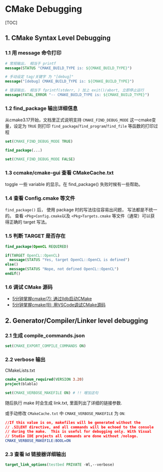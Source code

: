 # CMake Debugging

[TOC]

## 1. CMake Syntax Level Debugging

### 1.1 用 message 命令打印

```cmake
# 常规输出， 相当于 printf
message(STATUS "CMAKE_BUILD_TYPE is: ${CMAKE_BUILD_TYPE}")

# 手动设定 tag/关键字 为 "[debug]"
message("[debug] CMAKE_BUILD_TYPE is: ${CMAKE_BUILD_TYPE}")

# 错误输出， 相当于 fprintf(stderr, ) 加上 exit()/abort, 立即停止运行
message(FATAL_ERROR "-- CMAKE_BUILD_TYPE is: ${CMAKE_BUILD_TYPE}")
```

### 1.2 find_package 输出详细信息

从cmake3.17开始，文档里正式说明支持 `CMAKE_FIND_DEBUG_MODE` 这一cmake变量，设定为 `TRUE` 则打印 `find_package`/`find_program`/`find_file` 等函数的打印过程

```cmake
set(CMAKE_FIND_DEBUG_MODE TRUE)

find_package(...)

set(CMAKE_FIND_DEBUG_MODE FALSE)
```

### 1.3 ccmake/cmake-gui 查看 CMakeCache.txt

toggle 一些 variable 的显示。在 find_package() 失败时候有一些帮助。

### 1.4 查看 <Pkg>Config.cmake 等文件

`find_package()` 后， 使用 package 时的写法往往容易出问题， 写法都是不统一的。
查看 `<Pkg>Config.cmake`以及 `<Pkg>Targets.cmake` 等文件（通常）可以获得正确的 target 写法。

### 1.5 判断 TARGET 是否存在

```cmake
find_package(OpenCL REQUIRED)

if(TARGET OpenCL::OpenCL)
  message(STATUS "Yes, target OpenCL::OpenCL is defined")
else()
  message(STATUS "Nope, not defined OpenCL::OpenCL")
endif()
```

### 1.6 调试 CMake 源码

- [5分钟掌握cmake(7): 通过lldb启动CMake](https://zhuanlan.zhihu.com/p/665611820)
- [5分钟掌握cmake(9): 用VSCode调试CMake源码](https://zhuanlan.zhihu.com/p/666035137)

## 2. Generator/Compiler/Linker level debugging

### 2.1 生成 compile_commands.json

```cmake
set(CMAKE_EXPORT_COMPILE_COMMANDS ON)
```

### 2.2 verbose 输出

CMakeLists.txt
```cmake
cmake_minimum_required(VERSION 3.20)
project(blabla)

set(CMAKE_VERBOSE_MAKEFILE ON) # !! 增加这句
```
随后执行 make 时会生成 link.txt, 里面列出了详细的链接参数.

或手动修改 `CMakeCache.txt` 中 `CMAKE_VERBOSE_MAKEFILE` 为 `ON`:
```cmake
//If this value is on, makefiles will be generated without the
// .SILENT directive, and all commands will be echoed to the console
// during the make.  This is useful for debugging only. With Visual
// Studio IDE projects all commands are done without /nologo.
CMAKE_VERBOSE_MAKEFILE:BOOL=ON
```

### 2.3 查看 ld 链接器详细输出

```cmake
target_link_options(testbed PRIVATE -Wl,--verbose)
```
